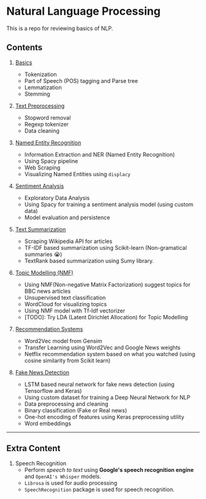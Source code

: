 # Natural Language Processing

This is a repo for reviewing basics of NLP.

## Contents

1. [Basics](./1-nlp_basics.ipynb)

   - Tokenization
   - Part of Speech (POS) tagging and Parse tree
   - Lemmatization
   - Stemming

2. [Text Preprocessing](./2-text_preprocessing.ipynb)

   - Stopword removal
   - Regexp tokenizer
   - Data cleaning

3. [Named Entity Recognition](./3-named_entity_recognition.ipynb)

   - Information Extraction and NER (Named Entity Recognition)
   - Using Spacy pipeline
   - Web Scraping
   - Visualizing Named Entities using `displacy`

4. [Sentiment Analysis](./4-sentiment_analysis.ipynb)

   - Exploratory Data Analysis
   - Using Spacy for training a sentiment analysis model (using custom data)
   - Model evaluation and persistence

5. [Text Summarization](./5-extraction_based_summarization.ipynb)

   - Scraping Wikipedia API for articles
   - TF-IDF based summarization using Scikit-learn (Non-gramatical summaries 😭)
   - TextRank based summarization using Sumy library.

6. [Topic Modelling (NMF)](./6-topic_modelling.ipynb)

   - Using NMF(Non-negative Matrix Factorization) suggest topics for BBC news articles
   - Unsupervised text classification
   - WordCloud for visualizing topics
   - Using NMF model with Tf-Idf vectorizer
   - [TODO]: Try LDA (Latent Dirichlet Allocation) for Topic Modelling

7. [Recommendation Systems](./7-recommendation_systems.ipynb)

   - Word2Vec model from Gensim
   - Transfer Learning using Word2Vec and Google News weights
   - Netflix recommendation system based on what you watched (using cosine similarity from Scikit learn)

8. [Fake News Detection](./8-fake_news_detection.ipynb)

   - LSTM based neural network for fake news detection (using Tensorflow and Keras)
   - Using custom dataset for training a Deep Neural Network for NLP
   - Data preprocessing and cleaning
   - Binary classification (Fake or Real news)
   - One-hot encoding of features using Keras preprocessing utility
   - Word embeddings

---

## Extra Content

1. Speech Recognition
   - Perform _speech to text_ using **Google's speech recognition engine** and `OpenAI's Whisper` models.
   - `Librosa` is used for audio processing
   - `SpeechRecognition` package is used for speech recognition.
